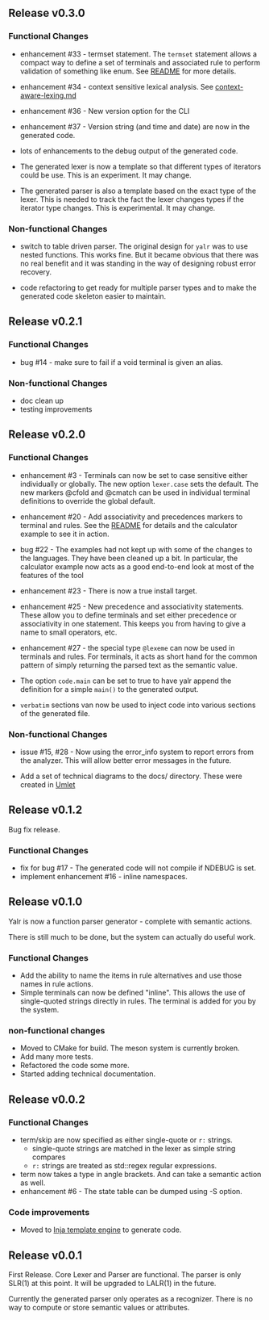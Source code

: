 ## Release v0.3.0

### Functional Changes

- enhancement #33  - termset statement.
    The `termset` statement allows a compact way to define a set of terminals
    and associated rule to perform validation of something like enum. See
    [README](README.md) for more details.

- enhancement #34 - context sensitive lexical analysis. See
    [context-aware-lexing.md](docs/context-aware-lexing.md)

- enhancement #36 - New version option for the CLI

- enhancement #37 - Version string (and time and date) are now in the generated
    code.

- lots of enhancements to the debug output of the generated code.

- The generated lexer is now a template so that different types of iterators
    could be use. This is an experiment. It may change.

- The generated parser is also a template based on the exact type of the lexer.
    This is needed to track the fact the lexer changes types if the iterator
    type changes. This is experimental. It may change.

### Non-functional Changes

- switch to table driven parser. The original design for `yalr` was to use
    nested functions. This works fine. But it became obvious that there was no
    real benefit and it was standing in the way of designing robust error
    recovery.

- code refactoring to get ready for multiple parser types and to make the
    generated code skeleton easier to maintain.

## Release v0.2.1

### Functional Changes

- bug #14 - make sure to fail if a void terminal is given an alias.

### Non-functional Changes

- doc clean up
- testing improvements

## Release v0.2.0

### Functional Changes

- enhancement #3 - Terminals can now be set to case sensitive either
  individually or globally. The new option `lexer.case` sets the default. The
  new markers @cfold and @cmatch can be used in individual terminal definitions
  to override the global default.

- enhancement #20 - Add associativity and precedences markers to terminal and
  rules. See the [README](Readme.md) for details and the calculator example to
  see it in action.

- bug #22 - The examples had not kept up with some of the changes to the
  languages. They have been cleaned up a bit. In particular, the calculator
  example now acts as a good end-to-end look at most of the features of the tool

- enhancement #23 - There is now a true install target.

- enhancement #25 - New precedence and associativity statements. These allow
  you to define terminals and set either precedence or associativity in one
  statement. This keeps you from having to give a name to small operators, etc.

- enhancement #27 - the special type `@lexeme` can now be used in terminals
  and rules. For terminals, it acts as short hand for the common pattern of
  simply returning the parsed text as the semantic value.

- The option `code.main` can be set to true to have yalr append the definition
  for a simple `main()` to the generated output.

- `verbatim` sections van now be used to inject code into various sections of
  the generated file.

### Non-functional Changes

- issue #15, #28 - Now using the error_info system to report errors from the
  analyzer. This will allow better error messages in the future.

- Add a set of technical diagrams to the docs/ directory. These were created in
  [Umlet](http://www.umlet.com)

## Release v0.1.2

Bug fix release.

### Functional Changes

- fix for bug #17 - The generated code will not compile if NDEBUG is set.
- implement enhancement #16 - inline namespaces.

## Release v0.1.0

Yalr is now a function parser generator - complete with semantic actions.

There is still much to be done, but the system can actually do useful work.

### Functional Changes
- Add the ability to name the items in rule alternatives and use those names in rule actions.
- Simple terminals can now be defined "inline". This allows the use of
  single-quoted strings directly in rules. The terminal is added for you by the
  system.

### non-functional changes
- Moved to CMake for build. The meson system is currently broken.
- Add many more tests.
- Refactored the code some more.
- Started adding technical documentation.

## Release v0.0.2

### Functional Changes
- term/skip are now specified as either single-quote or `r:` strings.
    - single-quote strings are matched in the lexer as simple string compares
    - `r:` strings are treated as std::regex regular expressions.
- term now takes a type in angle brackets. And can take a semantic action as
  well.
- enhancement #6 - The state table can be dumped using -S option.

### Code improvements
- Moved to [Inja template engine](https://github.com/pantor/inja) to generate
  code.

## Release v0.0.1

First Release. Core Lexer and Parser are functional. The parser is only SLR(1)
at this point. It will be upgraded to LALR(1) in the future.

Currently the generated parser only operates as a recognizer. There is no way
to compute or store semantic values or attributes.
